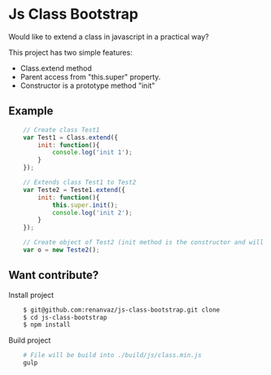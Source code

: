 # Js Class Bootstrap

Would like to extend a class in javascript in a practical way?

This project has two simple features:
- Class.extend method
- Parent access from "this.super" property.
- Constructor is a prototype method "init"

## Example
```js
    // Create class Test1
    var Test1 = Class.extend({
        init: function(){
            console.log('init 1');
        }
    });

    // Extends class Test1 to Test2
    var Teste2 = Teste1.extend({
        init: function(){
            this.super.init();
            console.log('init 2');
        }
    });

    // Create object of Test2 (init method is the constructor and will be called automatically)
    var o = new Teste2();
```

## Want contribute?

Install project

```bash
    $ git@github.com:renanvaz/js-class-bootstrap.git clone
    $ cd js-class-bootstrap
    $ npm install
```

Build project

```bash
    # File will be build into ./build/js/class.min.js
    gulp
```


